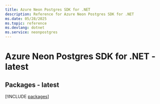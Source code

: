```yaml
---
title: Azure Neon Postgres SDK for .NET
description: Reference for Azure Neon Postgres SDK for .NET
ms.date: 05/28/2025
ms.topic: reference
ms.devlang: dotnet
ms.service: neonpostgres
---
```

# Azure Neon Postgres SDK for .NET - latest
## Packages - latest
[!INCLUDE [packages](neon-postgres-index.md)]